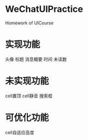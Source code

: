 # WeChatUIPractice
Homework of UICourse

# 实现功能
头像 标题 消息概要 时间 未读数

# 未实现功能
cell置顶 cell静音 搜索框

# 可优化功能
cell自适应高度

